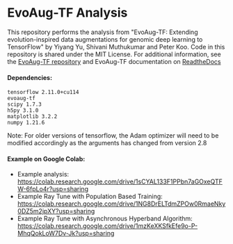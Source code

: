 # EvoAug-TF Analysis

This repository performs the analysis from "EvoAug-TF: Extending evolution-inspired data augmentations for genomic deep learning to TensorFlow" by Yiyang Yu, Shivani Muthukumar and Peter Koo. Code in this repository is shared under the MIT License. For additional information, see the [EvoAug-TF repository](https://github.com/p-koo/evoaug-tf.git) and EvoAug-TF documentation on [ReadtheDocs](https://evoaug-tf.readthedocs.io)


#### Dependencies:
```
tensorflow 2.11.0+cu114
evoaug-tf
scipy 1.7.3
h5py 3.1.0
matplotlib 3.2.2
numpy 1.21.6
```

Note: For older versions of tensorflow, the Adam optimizer will need to be modified accordingly as the arguments has changed from version 2.8


#### Example on Google Colab:


- Example analysis: https://colab.research.google.com/drive/1sCYAL133F1PPbn7aGOxeQTFW-6fpLo4r?usp=sharing
- Example Ray Tune with Population Based Training: https://colab.research.google.com/drive/1NG8DrELTdmZPOw0RmaeNky0DZ5m2jpXY?usp=sharing
- Example Ray Tune with Asynchronous Hyperband Algorithm: https://colab.research.google.com/drive/1mzKeXKSfkEfe9o-P-MhqQokLoW7Dv-Jk?usp=sharing
